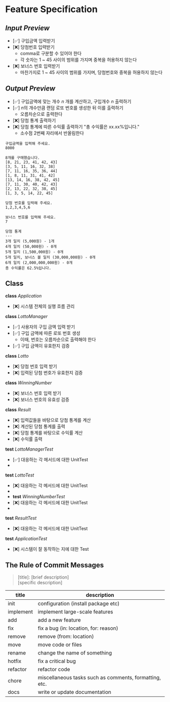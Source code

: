 # Feature Specification

## *Input Preview*

- [✅] 구입금액 입력받기
- [❌] 당첨번호 입력받기
    - comma로 구분할 수 있어야 한다
    - 각 숫자는 1 ~ 45 사이의 범위를 가지며 중복을 허용하지 않는다
- [❌] 보너스 번호 입력받기
    - 마찬가지로 1 ~ 45 사이의 범위를 가지며, 당첨번호와 중복을 허용하지 않는다

## *Output Preview*

- [✅] 구입금액에 맞는 개수 *n* 개를 계산하고, 구입개수 *n* 출력하기
- [✅] *n*의 개수만큼 랜덤 로또 번호를 생성한 뒤 이를 출력하기
    - 오름차순으로 출력한다
- [❌] 당첨 통계 출력하기
- [❌] 당첨 통계에 따른 수익률 출력하기 "총 수익률은 xx.xx%입니다."
    - 소수점 2번째 자리에서 반올림한다

```
구입금액을 입력해 주세요.
8000

8개를 구매했습니다.
[8, 21, 23, 41, 42, 43]
[3, 5, 11, 16, 32, 38]
[7, 11, 16, 35, 36, 44]
[1, 8, 11, 31, 41, 42]
[13, 14, 16, 38, 42, 45]
[7, 11, 30, 40, 42, 43]
[2, 13, 22, 32, 38, 45]
[1, 3, 5, 14, 22, 45]

당첨 번호를 입력해 주세요.
1,2,3,4,5,6

보너스 번호를 입력해 주세요.
7

당첨 통계
---
3개 일치 (5,000원) - 1개
4개 일치 (50,000원) - 0개
5개 일치 (1,500,000원) - 0개
5개 일치, 보너스 볼 일치 (30,000,000원) - 0개
6개 일치 (2,000,000,000원) - 0개
총 수익률은 62.5%입니다.
```

## Class

**class** *Application*

- [❌] 시스템 전체의 실행 흐름 관리

**class** *LottoManager*

- [✅] 사용자의 구입 금액 입력 받기
- [✅] 구입 금액에 따른 로또 번호 생성
    - 이때, 번호는 오름차순으로 출력해야 한다
- [✅] 구입 금액이 유효한지 검증

**class** *Lotto*

- [❌] 당첨 번호 입력 받기
- [❌] 입력된 당첨 번호가 유효한지 검증

**class** *WinningNumber*

- [❌] 보너스 번호 입력 받기
- [❌] 보너스 번호의 유효성 검증

**class** *Result*

- [❌] 입력값들을 바탕으로 당첨 통계를 계산
- [❌] 계산된 당첨 통계를 출력
- [❌] 당첨 통계를 바탕으로 수익률 계산
- [❌] 수익률 출력

**test** *LottoManagerTest*
- [✅] 대응하는 각 메서드에 대한 UnitTest
- 
**test** *LottoTest*
- [❌] 대응하는 각 메서드에 대한 UnitTest
- 
- **test** *WinningNumberTest*
- [❌] 대응하는 각 메서드에 대한 UnitTest
- 
**test** *ResultTest*
- [❌] 대응하는 각 메서드에 대한 UnitTest

**test** *ApplicationTest*
- [❌] 시스템이 잘 동작하는 지에 대한 Test
## The Rule of Commit Messages

> [title]\: [brief description] <br>
> [specific description]

| title     | description                                            |
|-----------|--------------------------------------------------------|
| init      | configuration (install package etc)                    |
| implement | implement large-scale features                         |
| add       | add a new feature                                      |
| fix       | fix a bug (in: location, for: reason)                  |
| remove    | remove (from: location)                                |
| move      | move code or files                                     |
| rename    | change the name of something                           |
| hotfix    | fix a critical bug                                     |
| refactor  | refactor code                                          |
| chore     | miscellaneous tasks such as comments, formatting, etc. |
| docs      | write or update documentation                          |

